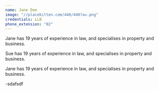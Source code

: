 ```yaml
---
name: Jane Doe
image: "//placekitten.com/440/440?a=.png"
credentials: LLB
phone_extension: "02"
---
```


Jane has 19 years of experience in law, and specialises in property and business.


















Sue has 19 years of experience in law, and specialises in property and business.

Jane has 19 years of experience in law, and specialises in property and business.

-sdafsdf
